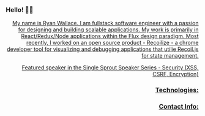 ### Hello! 👋🏻

<a href="https://c.tenor.com/2uyENRmiUt0AAAAC/coding.gif" align="right" height="160" width="auto"/>

My name is Ryan Wallace. I am fullstack software engineer with a passion for designing and building scalable applications. My work is primarily in React/Redux/Node applications within the Flux design paradigm. Most recently, I worked on an open source product - Recoilize - a chrome developer tool for visualizing and debugging applications that utilie Recoil.js for state management. 

Featured speaker in the Single Sprout Speaker Series - Security (XSS, CSRF, Encryption)

### Technologies:

### Contact Info:
